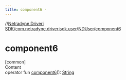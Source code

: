 ```yaml
---
title: component6 -
---
```

//[Netradyne Driveri SDK](../../index.md)/[com.netradyne.driverisdk.user](../index.md)/[NDUser](index.md)/[component6](component6.md)



# component6  
[common]  
Content  
operator fun [component6](component6.md)(): [String](https://kotlinlang.org/api/latest/jvm/stdlib/kotlin/-string/index.html)  



